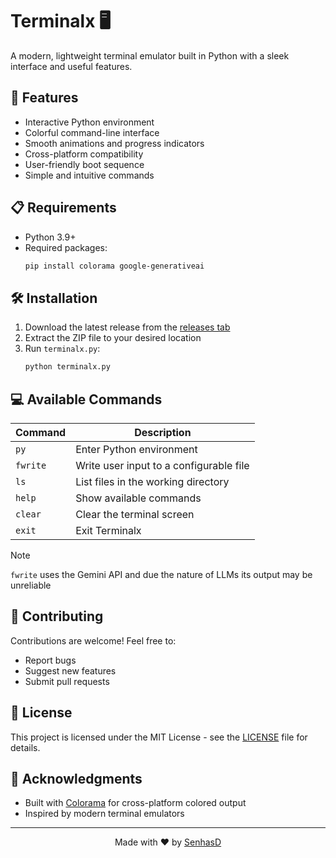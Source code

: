 # Terminalx 🖥️

A modern, lightweight terminal emulator built in Python with a sleek interface and useful features.

## 🚀 Features

- Interactive Python environment
- Colorful command-line interface
- Smooth animations and progress indicators
- Cross-platform compatibility
- User-friendly boot sequence
- Simple and intuitive commands

## 📋 Requirements

- Python 3.9+
- Required packages:
  ```bash
  pip install colorama google-generativeai
  ```

## 🛠️ Installation

1. Download the latest release from the [releases tab](https://github.com/1to5pc/py-terminal/releases)
2. Extract the ZIP file to your desired location
3. Run `terminalx.py`:
   ```bash
   python terminalx.py
   ```

## 💻 Available Commands

| Command | Description |
|---------|-------------|
| `py`    | Enter Python environment |
| `fwrite`| Write user input to a configurable file |
| `ls`  | List files in the working directory |
| `help`  | Show available commands |
| `clear` | Clear the terminal screen |
| `exit`  | Exit Terminalx |

> [!note]
> `fwrite` uses the Gemini API and due the nature of LLMs its output may be unreliable

## 🤝 Contributing

Contributions are welcome! Feel free to:
- Report bugs
- Suggest new features
- Submit pull requests

## 📝 License

This project is licensed under the MIT License - see the [LICENSE](LICENSE) file for details.

## 🙏 Acknowledgments

- Built with [Colorama](https://pypi.org/project/colorama/) for cross-platform colored output
- Inspired by modern terminal emulators

---

<p align="center">
  Made with ❤️ by <a href="https://github.com/senhas-rgb" target="_blank">SenhasD</a>
</p>

